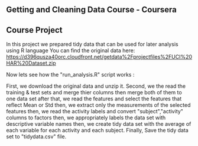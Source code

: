 Getting and Cleaning Data Course - Coursera 
-------------------------------------------
Course Project
-------------------------------------------
In this project we prepared tidy data that can be used for later analysis using R language
You can find the original data here:
https://d396qusza40orc.cloudfront.net/getdata%2Fprojectfiles%2FUCI%20HAR%20Dataset.zip 

Now lets see how the "run_analysis.R" script works : 

First, we download the original data and unzip it.
Second, we the read the training & test sets and merge thier columns then merge both of them to one data set
after that, we read the features and select the features that reflect Mean or Std
then, we extract only the measurements of the selected features
then, we read the activity labels and convert "subject","activity" columns to factors
then, we appropriately labels the data set with descriptive variable names
then, we create tidy data set with the average of each variable for each activity and each subject.
Finally, Save the tidy data set to "tidydata.csv" file.




